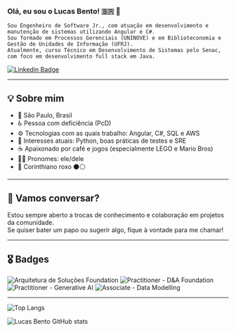 ### Olá, eu sou o Lucas Bento! 🇧🇷 👋  

```
Sou Engenheiro de Software Jr., com atuação em desenvolvimento e manutenção de sistemas utilizando Angular e C#.  
Sou formado em Processos Gerenciais (UNINOVE) e em Biblioteconomia e Gestão de Unidades de Informação (UFRJ).  
Atualmente, curso Técnico em Desenvolvimento de Sistemas pelo Senac, com foco em desenvolvimento full stack em Java. 
```

[![ Linkedin Badge ](https://img.shields.io/badge/-Linkedin-blue?style=for-the-badge&logo=Linkedin&logoColor=white&link=https://github.com/lucasbtomaz)](https://www.linkedin.com/in/lucasbentotomaz)
<br>

</h3>
   
---

## 💡 Sobre mim

- 📍 São Paulo, Brasil
- ♿ Pessoa com deficiência (PcD)
- ⚙️ Tecnologias com as quais trabalho: Angular, C#, SQL e AWS
- 🧠 Interesses atuais: Python, boas práticas de testes e SRE
- ☕ Apaixonado por café e jogos (especialmente LEGO e Mario Bros)
- 🏳️‍🌈 Pronomes: ele/dele
- 🏴 Corinthiano roxo ⚫⚪

---
## 🤝 Vamos conversar?

Estou sempre aberto a trocas de conhecimento e colaboração em projetos da comunidade.  
Se quiser bater um papo ou sugerir algo, fique à vontade para me chamar!

---

## 🎖️ Badges

![Arquitetura de Soluções Foundation](https://images.credly.com/size/100x100/images/e88bc4a2-9b3f-4645-ba36-c6c8bb54c3b5/image.png)
![Practitioner - D&A Foundation](https://images.credly.com/size/80x100/images/3151b077-3f06-49e8-b319-e4ef69bb19ec/image.png)
![Practitioner - Generative AI](https://images.credly.com/size/80x100/images/3bb81f31-b826-4462-8758-d25d2d43083c/image.png)
![Associate - Data Modelling](https://www.credly.com/badges/04fe38bb-5afa-4d16-ae4e-f0aad575f927/public_url)

---
![Top Langs](https://github-readme-stats.vercel.app/api/top-langs/?username=lucasbtomaz&layout=compact)

![Lucas Bento GitHub stats](https://github-readme-stats.vercel.app/api?username=lucasbtomaz&show_icons=true&theme=transparent)
